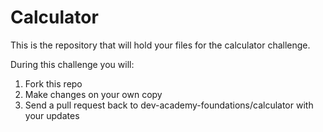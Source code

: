 # Calculator

This is the repository that will hold your files for the calculator challenge.

During this challenge you will:

1. Fork this repo
2. Make changes on your own copy
3. Send a pull request back to dev-academy-foundations/calculator with your updates
